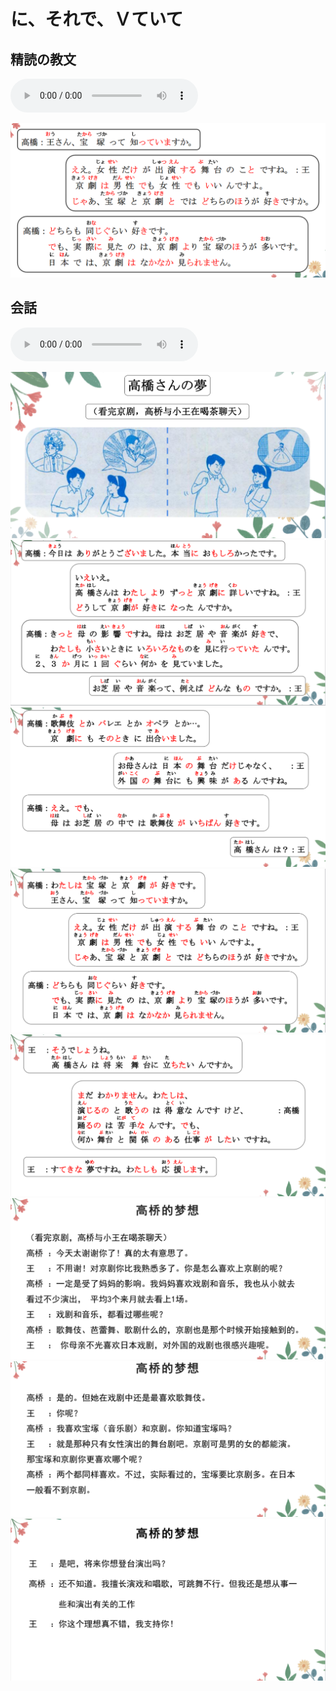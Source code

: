 # に、それで、Ｖていて

## 精読の教文

<vue-plyr>
  <audio controls crossorigin playsinline loop>
    <source src="../audio/11-2-2.mp3" type="audio/mp3" />
  </audio>
 </vue-plyr>

![avatar](../images/11-2-2.png)

## 会話

<vue-plyr>
  <audio controls crossorigin playsinline loop>
    <source src="../audio/11-2-かいわ.mp3" type="audio/mp3" />
  </audio>
 </vue-plyr>

![avatar](../images/11-2-かいわ-1.png)
![avatar](../images/11-2-かいわ-2.png)
![avatar](../images/11-2-かいわ-3.png)
![avatar](../images/11-2-かいわ-4.png)
![avatar](../images/11-2-かいわ-5.png)
![avatar](../images/11-2-かいわ-6.png)
![avatar](../images/11-2-かいわ-7.png)
![avatar](../images/11-2-かいわ-8.png)
